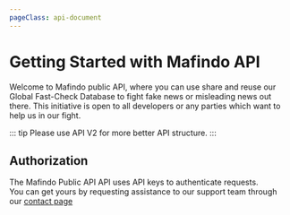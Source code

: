 ```yaml
---
pageClass: api-document
---
```


# Getting Started with Mafindo API

Welcome to Mafindo public API, where you can use share and reuse our Global Fast-Check Database to fight fake news or misleading news out there. This initiative is open to all developers or any parties which want to help us in our fight.

::: tip
Please use API V2 for more better API structure.
:::

## Authorization
The Mafindo Public API API uses API keys to authenticate requests.    
You can get yours by requesting assistance to our support team through our [contact page](https://turnbackhoax.id/tentang-kami/kontak-kami/)